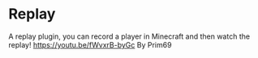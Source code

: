# Replay
A replay plugin, you can record a player in Minecraft and then watch the replay! https://youtu.be/fWvxrB-byGc
By Prim69
